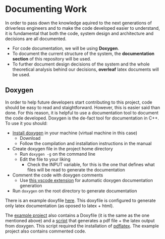 # Documenting Work

In order to pass down the knowledge aquired to the next generations of driverless engineers and to make the code developed easier to understand, it is fundamental that both the code, system design and architecture and decisions are all documented.

- For code documentation, we will be using **Doxygen**. 
- To document the current structure of the system, the **documentation section** of this repository will be used. 
- To further document design decisions of the system and the whole theoretical analysis behind our decisions, **overleaf** latex documents will be used.

## Doxygen

In order to help future developers start contributing to this project, code should be easy to read and staightforward. However, this is easier said than done. For this reason, it is helpful to use a documentation tool to document the code developed. Doxygen is the de-fact tool for documentation in C++. To use it you should:
- [Install doxygen](https://www.doxygen.nl/download.html) in your machine (virtual machine in this case)
    - Download
    - Follow the compilation and installation instructions in the manual
- Create doxygen file in the project home directory
    - Run ```doxygen -g``` on the command line
    - Edit the file to your liking
        - Check the INPUT variable, for this is the one that defines what files will be read to generate the documentation
- Comment the code with doxygen comments
    - Use [this vscode extension](https://marketplace.visualstudio.com/items?itemName=cschlosser.doxdocgen) for automatic doxygen documentation generation
- Run ```doxygen``` on the root directory to generate documentation

There is an example doxyfile [here](../assets/environment_setup_tutorial/Doxyfile.example). This doxyfile is configured to generate only latex documentation (as oposed to latex + html).

The [example project](../assets/environment_setup_tutorial/training/) also contains a Doxyfile (it is the same as the one mentioned above) and a [script](../assets/environment_setup_tutorial/training/document.sh) that generates a pdf file + the latex output from doxygen. This script required the installation of [pdflatex](https://gist.github.com/rain1024/98dd5e2c6c8c28f9ea9d). The example project also contains commented code.